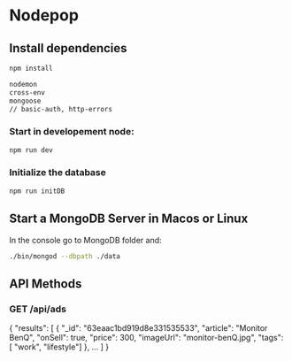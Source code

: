 # Nodepop

## Install dependencies

```sh
npm install

nodemon
cross-env
mongoose
// basic-auth, http-errors

```

### Start in developement node:

```sh
npm run dev
```

### Initialize the database 

```sh
npm run initDB
```

## Start a MongoDB Server in Macos or Linux

In the console go to MongoDB folder and:

```sh
./bin/mongod --dbpath ./data
```

## API Methods

### GET /api/ads
{
     "results": [
         {
            "_id": "63eaac1bd919d8e331535533",
            "article": "Monitor BenQ",
            "onSell": true,
            "price": 300,
            "imageUrl": "monitor-benQ.jpg",
            "tags": [ "work", "lifestyle"]
        },
         ...
     ]
 }


